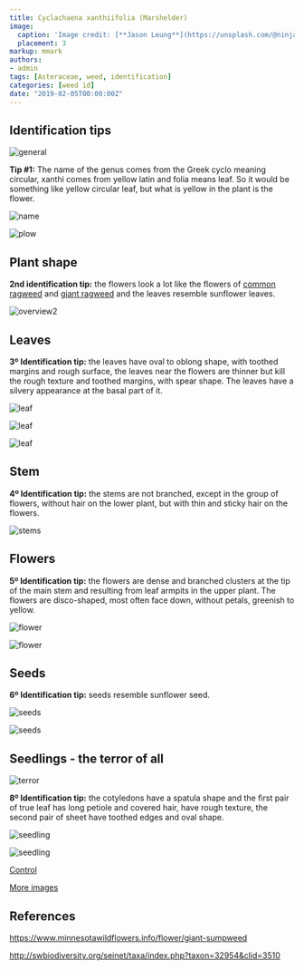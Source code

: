 ```yaml
---
title: Cyclachaena xanthiifolia (Marshelder)
image:
  caption: 'Image credit: [**Jason Leung**](https://unsplash.com/@ninjason?utm_source=unsplash&utm_medium=referral&utm_content=creditCopyText)'
  placement: 3
markup: mmark
authors:
- admin
tags: [Asteraceae, weed, identification]
categories: [weed id]
date: "2019-02-05T00:00:00Z"
---
```

## Identification tips

![general](https://github.com/vitoranunciato/academic-kickstart/blob/master/content/pt/post/cyclachaena%20xanthiifolia/image/geral.jpg?raw=true)

**Tip #1:** The name of the genus comes from the Greek cyclo meaning circular, xanthi comes from yellow latin and folia means leaf. So it would be something like yellow circular leaf, but what is yellow in the plant is the flower.

![name](https://github.com/vitoranunciato/academic-kickstart/blob/master/content/pt/post/cyclachaena%20xanthiifolia/image/name.jpg?raw=true)

![plow](https://media.giphy.com/media/3bc5MV3VkOpMI/giphy.gif)

## Plant shape

**2nd identification tip:** the flowers look a lot like the flowers of [common ragweed](https://serialweedkiller.netlify.app/post/ambrosia-artemesiifolia/) and [giant ragweed](https://serialweedkiller.netlify.app/post/ambrosia-trifida/) and the leaves resemble sunflower leaves.

![overview2](https://github.com/vitoranunciato/academic-kickstart/blob/master/content/pt/post/cyclachaena%20xanthiifolia/image/overview.jpg?raw=true)

## Leaves

**3º Identification tip:** the leaves have oval to oblong shape, with toothed margins and rough surface, the leaves near the flowers are thinner but kill the rough texture and toothed margins, with spear shape. The leaves have a silvery appearance at the basal part of it.

![leaf](https://github.com/vitoranunciato/academic-kickstart/blob/master/content/pt/post/cyclachaena%20xanthiifolia/image/leaf.jpg?raw=true)

![leaf](https://github.com/vitoranunciato/academic-kickstart/blob/master/content/pt/post/cyclachaena%20xanthiifolia/image/leaf2.jpg?raw=true)

![leaf](https://github.com/vitoranunciato/academic-kickstart/blob/master/content/pt/post/cyclachaena%20xanthiifolia/image/leaf3.jpg?raw=true)

## Stem

**4º Identification tip:** the stems are not branched, except in the group of flowers, without hair on the lower plant, but with thin and sticky hair on the flowers.

![stems](https://github.com/vitoranunciato/academic-kickstart/blob/master/content/pt/post/cyclachaena%20xanthiifolia/image/stems.jpg?raw=true)

## Flowers

**5º Identification tip:** the flowers are dense and branched clusters at the tip of the main stem and resulting from leaf armpits in the upper plant. The flowers are disco-shaped, most often face down, without petals, greenish to yellow.

![flower](https://github.com/vitoranunciato/academic-kickstart/blob/master/content/pt/post/cyclachaena%20xanthiifolia/image/flower.jpeg?raw=true)

![flower](https://github.com/vitoranunciato/academic-kickstart/blob/master/content/pt/post/cyclachaena%20xanthiifolia/image/flower2.jpg?raw=true)

## Seeds

**6º Identification tip:** seeds resemble sunflower seed.

![seeds](https://github.com/vitoranunciato/academic-kickstart/blob/master/content/pt/post/cyclachaena%20xanthiifolia/image/pods.jpg?raw=true)

![seeds](https://github.com/vitoranunciato/academic-kickstart/blob/master/content/pt/post/cyclachaena%20xanthiifolia/image/seeds2.jpg?raw=true)

## Seedlings - the terror of all
![terror](https://media.giphy.com/media/1SDe5jfAi3jX9Pdiu2/giphy.gif)

**8º Identification tip:** the cotyledons have a spatula shape and the first pair of true leaf has long petiole and covered hair, have rough texture, the second pair of sheet have toothed edges and oval shape.


![seedling](https://github.com/vitoranunciato/academic-kickstart/blob/master/content/pt/post/cyclachaena%20xanthiifolia/image/seedling.jpg?raw=true)

![seedling](https://github.com/vitoranunciato/academic-kickstart/blob/master/content/pt/post/cyclachaena%20xanthiifolia/image/seedling2.jpg?raw=true)

[Control](https://www.youtube.com/watch?v=OHdeGVXjPaA&list=PLdTdglZPyaglMcCmnDfkGdt-qnJ_IJJ57&index=35&t=98s)

[More images](https://calphotos.berkeley.edu/cgi/img_query?where-lifeform=any&rel-taxon=contains&where-taxon=Cyclachaena+xanthiifolia&rel-namesoup=matchphrase&where-namesoup=&rel-location=matchphrase&where-location=&rel-county=eq&where-county=any&rel-state=eq&where-state=any&rel-country=eq&where-country=any&where-collectn=any&rel-photographer=contains&where-photographer=&rel-kwid=equals&where-kwid=&max_rows=24)

## References
https://www.minnesotawildflowers.info/flower/giant-sumpweed

http://swbiodiversity.org/seinet/taxa/index.php?taxon=32954&clid=3510

